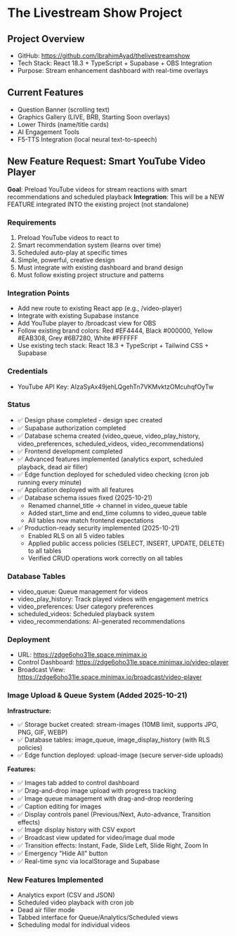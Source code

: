 # The Livestream Show Project

## Project Overview
- GitHub: https://github.com/IbrahimAyad/thelivestreamshow
- Tech Stack: React 18.3 + TypeScript + Supabase + OBS Integration
- Purpose: Stream enhancement dashboard with real-time overlays

## Current Features
- Question Banner (scrolling text)
- Graphics Gallery (LIVE, BRB, Starting Soon overlays)
- Lower Thirds (name/title cards)
- AI Engagement Tools
- F5-TTS Integration (local neural text-to-speech)

## New Feature Request: Smart YouTube Video Player
**Goal**: Preload YouTube videos for stream reactions with smart recommendations and scheduled playback
**Integration**: This will be a NEW FEATURE integrated INTO the existing project (not standalone)

### Requirements
1. Preload YouTube videos to react to
2. Smart recommendation system (learns over time)
3. Scheduled auto-play at specific times
4. Simple, powerful, creative design
5. Must integrate with existing dashboard and brand design
6. Must follow existing project structure and patterns

### Integration Points
- Add new route to existing React app (e.g., /video-player)
- Integrate with existing Supabase instance
- Add YouTube player to /broadcast view for OBS
- Follow existing brand colors: Red #EF4444, Black #000000, Yellow #EAB308, Grey #6B7280, White #FFFFFF
- Use existing tech stack: React 18.3 + TypeScript + Tailwind CSS + Supabase

### Credentials
- YouTube API Key: AIzaSyAx49jehLQgehTn7VKMvktzOMcuhqfOyTw

### Status
- ✅ Design phase completed - design spec created
- ✅ Supabase authorization completed
- ✅ Database schema created (video_queue, video_play_history, video_preferences, scheduled_videos, video_recommendations)
- ✅ Frontend development completed
- ✅ Advanced features implemented (analytics export, scheduled playback, dead air filler)
- ✅ Edge function deployed for scheduled video checking (cron job running every minute)
- ✅ Application deployed with all features
- ✅ Database schema issues fixed (2025-10-21)
  - Renamed channel_title → channel in video_queue table
  - Added start_time and end_time columns to video_queue table
  - All tables now match frontend expectations
- ✅ Production-ready security implemented (2025-10-21)
  - Enabled RLS on all 5 video tables
  - Applied public access policies (SELECT, INSERT, UPDATE, DELETE) to all tables
  - Verified CRUD operations work correctly on all tables

### Database Tables
- video_queue: Queue management for videos
- video_play_history: Track played videos with engagement metrics
- video_preferences: User category preferences
- scheduled_videos: Scheduled playback system
- video_recommendations: AI-generated recommendations

### Deployment
- URL: https://zdge6oho31le.space.minimax.io
- Control Dashboard: https://zdge6oho31le.space.minimax.io/video-player
- Broadcast View: https://zdge6oho31le.space.minimax.io/broadcast/video-player

### Image Upload & Queue System (Added 2025-10-21)
**Infrastructure:**
- ✅ Storage bucket created: stream-images (10MB limit, supports JPG, PNG, GIF, WEBP)
- ✅ Database tables: image_queue, image_display_history (with RLS policies)
- ✅ Edge function deployed: upload-image (secure server-side uploads)

**Features:**
- ✅ Images tab added to control dashboard
- ✅ Drag-and-drop image upload with progress tracking
- ✅ Image queue management with drag-and-drop reordering
- ✅ Caption editing for images
- ✅ Display controls panel (Previous/Next, Auto-advance, Transition effects)
- ✅ Image display history with CSV export
- ✅ Broadcast view updated for video/image dual mode
- ✅ Transition effects: Instant, Fade, Slide Left, Slide Right, Zoom In
- ✅ Emergency "Hide All" button
- ✅ Real-time sync via localStorage and Supabase

### New Features Implemented
- Analytics export (CSV and JSON)
- Scheduled video playback with cron job
- Dead air filler mode
- Tabbed interface for Queue/Analytics/Scheduled views
- Scheduling modal for individual videos
